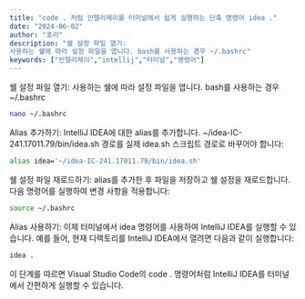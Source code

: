 ```yaml
---
title: "code . 처럼 인텔리제이를 터미널에서 쉽게 실행하는 단축 명령어 idea ."
date: "2024-06-02"
author: "포리"
description: "쉘 설정 파일 열기:
사용하는 쉘에 따라 설정 파일을 엽니다. bash를 사용하는 경우 ~/.bashrc"
keywords: ["인텔리제이","intellij","터미널","명령어"]
---
```


쉘 설정 파일 열기:
사용하는 쉘에 따라 설정 파일을 엽니다. bash를 사용하는 경우 ~/.bashrc

```bash
nano ~/.bashrc
```

Alias 추가하기:
IntelliJ IDEA에 대한 alias를 추가합니다. ~/idea-IC-241.17011.79/bin/idea.sh 경로를 실제 idea.sh 스크립트 경로로 바꾸어야 합니다:

```bash
alias idea='~/idea-IC-241.17011.79/bin/idea.sh'
```

쉘 설정 파일 재로드하기:
alias를 추가한 후 파일을 저장하고 쉘 설정을 재로드합니다. 다음 명령어를 실행하여 변경 사항을 적용합니다:

```bash
source ~/.bashrc
```

Alias 사용하기:
이제 터미널에서 idea 명령어를 사용하여 IntelliJ IDEA를 실행할 수 있습니다. 예를 들어, 현재 디렉토리를 IntelliJ IDEA에서 열려면 다음과 같이 실행합니다:

```bash
idea .
```

이 단계를 따르면 Visual Studio Code의 code . 명령어처럼 IntelliJ IDEA를 터미널에서 간편하게 실행할 수 있습니다.
